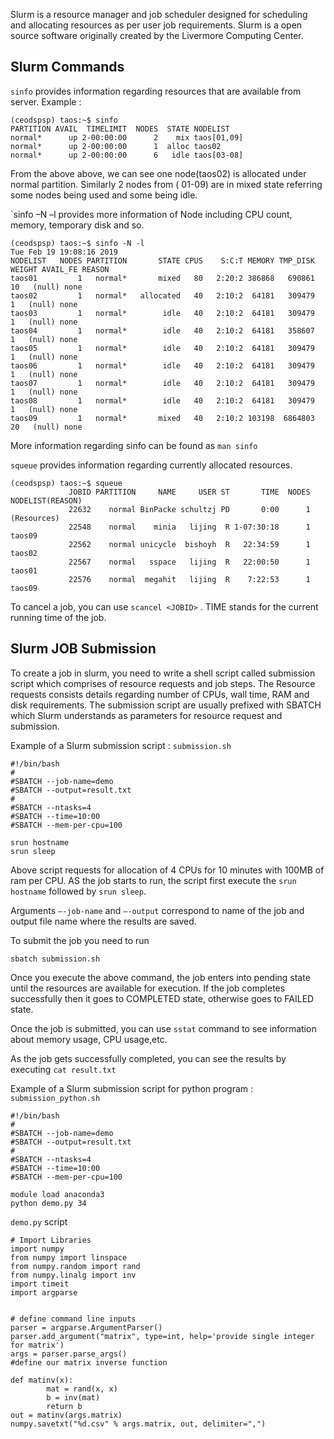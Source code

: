 Slurm is a resource manager and job scheduler designed for scheduling and allocating resources as per user job requirements.  Slurm is a open source software originally created by the Livermore Computing Center. 

## Slurm Commands
`sinfo` provides  information regarding resources that are available from server. 
Example :

    (ceodspsp) taos:~$ sinfo
    PARTITION AVAIL  TIMELIMIT  NODES  STATE NODELIST
    normal*      up 2-00:00:00      2    mix taos[01,09]
    normal*      up 2-00:00:00      1  alloc taos02
    normal*      up 2-00:00:00      6   idle taos[03-08]

From the above above, we can see one node(taos02)  is allocated under normal partition. Similarly 2 nodes from ( 01-09) are in mixed state referring some nodes being used and some being idle.  

`sinfo –N –l provides more information of Node including CPU count, memory, temporary disk and so. 

    (ceodspsp) taos:~$ sinfo -N -l
    Tue Feb 19 19:08:16 2019
    NODELIST   NODES PARTITION       STATE CPUS    S:C:T MEMORY TMP_DISK WEIGHT AVAIL_FE REASON
    taos01         1   normal*       mixed   80   2:20:2 386868   690861     10   (null) none
    taos02         1   normal*   allocated   40   2:10:2  64181   309479      1   (null) none
    taos03         1   normal*        idle   40   2:10:2  64181   309479      1   (null) none
    taos04         1   normal*        idle   40   2:10:2  64181   358607      1   (null) none
    taos05         1   normal*        idle   40   2:10:2  64181   309479      1   (null) none
    taos06         1   normal*        idle   40   2:10:2  64181   309479      1   (null) none
    taos07         1   normal*        idle   40   2:10:2  64181   309479      1   (null) none
    taos08         1   normal*        idle   40   2:10:2  64181   309479      1   (null) none
    taos09         1   normal*       mixed   40   2:10:2 103198  6864803     20   (null) none

More information regarding sinfo can be found as `man sinfo`

`squeue`  provides information regarding currently allocated resources. 

    (ceodspsp) taos:~$ squeue
                 JOBID PARTITION     NAME     USER ST       TIME  NODES NODELIST(REASON)
                 22632    normal BinPacke schultzj PD       0:00      1 (Resources)
                 22548    normal    minia   lijing  R 1-07:30:18      1 taos09
                 22562    normal unicycle  bishoyh  R   22:34:59      1 taos02
                 22567    normal   sspace   lijing  R   22:00:50      1 taos01
                 22576    normal  megahit   lijing  R    7:22:53      1 taos09

To cancel a job, you can use `scancel <JOBID>` . TIME stands for the current running time of the job. 

## Slurm JOB Submission

To create a job in slurm, you need to write a shell script called submission script which comprises of resource requests and job steps. The Resource requests consists details regarding number of CPUs, wall time, RAM and disk requirements. The submission script are usually prefixed with SBATCH which Slurm understands as parameters for resource request and submission.

Example of a Slurm submission script : `submission.sh`

    #!/bin/bash
    #
    #SBATCH --job-name=demo
    #SBATCH --output=result.txt
    #
    #SBATCH --ntasks=4
    #SBATCH --time=10:00
    #SBATCH --mem-per-cpu=100

    srun hostname
    srun sleep

Above script requests for allocation of 4 CPUs for 10 minutes with 100MB of ram per CPU. AS the job starts to run, the script first execute the `srun hostname` followed by `srun sleep`. 

Arguments `–-job-name` and `–-output`  correspond to name of the job and output file name where the results are saved. 

To submit the job you need to run 

`sbatch submission.sh`

Once you execute the above command, the job enters into pending state until the resources are available for execution. If the job completes successfully then it goes to COMPLETED state, otherwise goes to FAILED state. 

Once the job is submitted, you can use `sstat` command to see information about memory usage, CPU usage,etc. 

As the job gets successfully completed, you can see the results by executing `cat result.txt`

Example of a Slurm submission script for python program : `submission_python.sh`

    #!/bin/bash
    #
    #SBATCH --job-name=demo
    #SBATCH --output=result.txt
    #
    #SBATCH --ntasks=4
    #SBATCH --time=10:00
    #SBATCH --mem-per-cpu=100

    module load anaconda3
    python demo.py 34


`demo.py` script

    # Import Libraries
    import numpy
    from numpy import linspace
    from numpy.random import rand
    from numpy.linalg import inv
    import timeit
    import argparse


    # define command line inputs
    parser = argparse.ArgumentParser()
    parser.add_argument("matrix", type=int, help='provide single integer for matrix')
    args = parser.parse_args()
    #define our matrix inverse function

    def matinv(x):
            mat = rand(x, x)
            b = inv(mat)
            return b
    out = matinv(args.matrix)
    numpy.savetxt("%d.csv" % args.matrix, out, delimiter=",")



